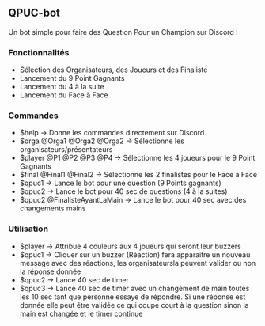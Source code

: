 ## QPUC-bot

Un bot simple pour faire des Question Pour un Champion sur Discord !

### Fonctionnalités
- Sélection des Organisateurs, des Joueurs et des Finaliste
- Lancement du 9 Point Gagnants
- Lancement du 4 à la suite
- Lancement du Face à Face

### Commandes
- $help -> Donne les commandes directement sur Discord
- $orga @Orga1 @Orga2 @Orga2 -> Sélectionne les organisateurs/présentateurs
- $player @P1 @P2 @P3 @P4 -> Sélectionne les 4 joueurs pour le 9 Point Gagnants
- $final @Final1 @Final2 -> Sélectionne les 2 finalistes pour le Face à Face
- $qpuc1 -> Lance le bot pour une question (9 Points gagnants)
- $qpuc2 -> Lance le bot pour 40 sec de questions (4 à la suites)
- $qpuc2 @FinalisteAyantLaMain -> Lance le bot pour 40 sec avec des changements mains

### Utilisation
- $player -> Attribue 4 couleurs aux 4 joueurs qui seront leur buzzers
- $qpuc1 -> Cliquer sur un buzzer (Réaction) fera apparaitre un nouveau message avec des réactions, les organisateursla  peuvent valider ou non la réponse donnée
- $qpuc2 -> Lance 40 sec de timer
- $qpuc3 -> Lance 40 sec de timer avec un changement de main toutes les 10 sec tant que personne essaye de répondre. Si une réponse est donnée elle peut être validée ce qui coupe court à la question sinon la main est changée et le timer continue
